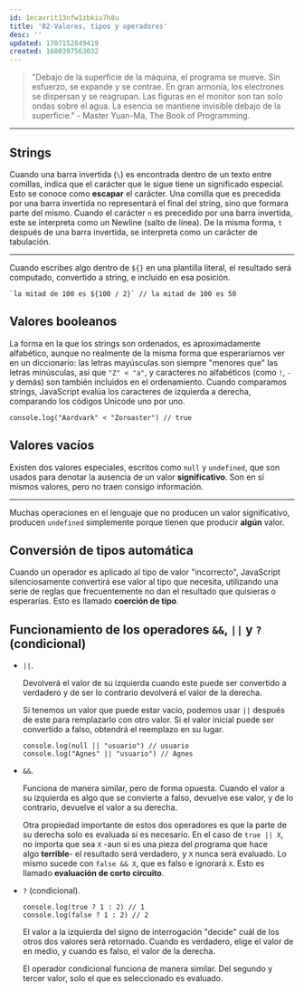 ```yaml
---
id: 1ecavrit13nfw1zbkiu7h8u
title: '02-Valores, tipos y operadores'
desc: ''
updated: 1707152849419
created: 1680397563032
---
```


> "Debajo de la superficie de la máquina, el programa se mueve. Sin esfuerzo, se expande y se contrae. En gran armonía, los electrones se dispersan y se reagrupan. Las figuras en el monitor son tan solo ondas sobre el agua. La esencia se mantiene invisible debajo de la superficie." - Master Yuan-Ma, The Book of Programming.

---

## Strings

Cuando una barra invertida (`\`) es encontrada dentro de un texto entre comillas, indica que el carácter que le sigue tiene un significado especial. Esto se conoce como **escapar** el carácter. Una comilla que es precedida por una barra invertida no representará el final del string, sino que formara parte del mismo. Cuando el carácter `n` es precedido por una barra invertida, este se interpreta como un Newline (salto de línea). De la misma forma, `t` después de una barra invertida, se interpreta como un carácter de tabulación.

---

Cuando escribes algo dentro de `${}` en una plantilla literal, el resultado será computado, convertido a string, e incluido en esa posición.

```JS
`la mitad de 100 es ${100 / 2}` // la mitad de 100 es 50
```

## Valores booleanos

La forma en la que los strings son ordenados, es aproximadamente alfabético, aunque no realmente de la misma forma que esperaríamos ver en un diccionario: las letras mayúsculas son siempre "menores que" las letras minúsculas, así que `"Z" < "a"`, y caracteres no alfabéticos (como `!`, `-` y demás) son también incluidos en el ordenamiento. Cuando comparamos strings, JavaScript evalúa los caracteres de izquierda a derecha, comparando los códigos Unicode uno por uno.

```JS
console.log("Aardvark" < "Zoroaster") // true
```

## Valores vacíos

Existen dos valores especiales, escritos como `null` y `undefined`, que son usados para denotar la ausencia de un valor **significativo**. Son en sí mismos valores, pero no traen consigo información.

---

Muchas operaciones en el lenguaje que no producen un valor significativo, producen `undefined` simplemente porque tienen que producir **algún** valor.

## Conversión de tipos automática

Cuando un operador es aplicado al tipo de valor "incorrecto", JavaScript silenciosamente convertirá ese valor al tipo que necesita, utilizando una serie de reglas que frecuentemente no dan el resultado que quisieras o esperarías. Esto es llamado **coerción de tipo**.

## Funcionamiento de los operadores `&&`, `||` y `?` (condicional)

- `||`.

	Devolverá el valor de su izquierda cuando este puede ser convertido a verdadero y de ser lo contrario devolverá el valor de la derecha.

	Si tenemos un valor que puede estar vacío, podemos usar `||` después de este para remplazarlo con otro valor. Si el valor inicial puede ser convertido a falso, obtendrá el reemplazo en su lugar.

	```JS
	console.log(null || "usuario") // usuario
	console.log("Agnes" || "usuario") // Agnes
	```

- `&&`.

	Funciona de manera similar, pero de forma opuesta. Cuando el valor a su izquierda es algo que se convierte a falso, devuelve ese valor, y de lo contrario, devuelve el valor a su derecha.

	Otra propiedad importante de estos dos operadores es que la parte de su derecha solo es evaluada si es necesario. En el caso de `true || X`, no importa que sea `X` -aun si es una pieza del programa que hace algo **terrible**- el resultado será verdadero, y `X` nunca será evaluado. Lo mismo sucede con `false && X`, que es falso e ignorará `X`. Esto es llamado **evaluación de corto circuito**.

- `?` (condicional).

	```JS
	console.log(true ? 1 : 2) // 1
	console.log(false ? 1 : 2) // 2
	```

	El valor a la izquierda del signo de interrogación "decide" cuál de los otros dos valores será retornado. Cuando es verdadero, elige el valor de en medio, y cuando es falso, el valor de la derecha.

	El operador condicional funciona de manera similar. Del segundo y tercer valor, solo el que es seleccionado es evaluado.
